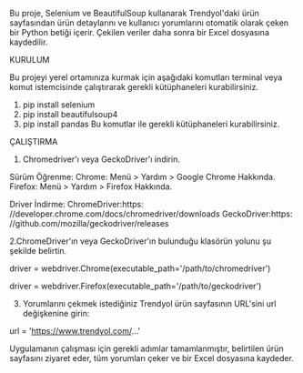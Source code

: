 Bu proje, Selenium ve BeautifulSoup kullanarak Trendyol'daki ürün sayfasından ürün detaylarını ve kullanıcı yorumlarını otomatik olarak çeken bir Python betiği içerir. Çekilen veriler daha sonra bir Excel dosyasına kaydedilir.

KURULUM

Bu projeyi yerel ortamınıza kurmak için aşağıdaki komutları terminal veya komut istemcisinde çalıştırarak gerekli kütüphaneleri kurabilirsiniz.

1. pip install selenium
2. pip install beautifulsoup4
3. pip install pandas
 Bu komutlar ile gerekli kütüphaneleri kurabilirsiniz.

ÇALIŞTIRMA

1. Chromedriver'ı veya GeckoDriver'ı indirin.
 
Sürüm Öğrenme: 
Chrome: Menü > Yardım > Google Chrome Hakkında.
Firefox: Menü > Yardım > Firefox Hakkında.

Driver İndirme:
ChromeDriver:https:  //developer.chrome.com/docs/chromedriver/downloads
GeckoDriver:https:  //github.com/mozilla/geckodriver/releases
 
2.ChromeDriver'ın veya GeckoDriver'ın bulunduğu klasörün yolunu şu şekilde belirtin.

driver = webdriver.Chrome(executable_path='/path/to/chromedriver')

driver = webdriver.Firefox(executable_path='/path/to/geckodriver')


3. Yorumlarını çekmek istediğiniz Trendyol ürün sayfasının URL'sini url değişkenine girin:

url = 'https://www.trendyol.com/...'


Uygulamanın çalışması için gerekli adımlar tamamlanmıştır, belirtilen ürün sayfasını ziyaret eder, tüm yorumları çeker ve bir Excel dosyasına kaydeder.
